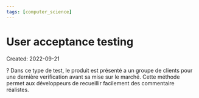 ```yaml
---
tags: [computer_science] 
---
```

# User acceptance testing
Created: 2022-09-21

?
Dans ce type de test, le produit est présenté a un groupe de clients pour une dernière verification avant sa mise sur le marché.
Cette méthode permet aux développeurs de recueillir facilement des commentaire réalistes.
<!--SR:!2024-05-10,360,250-->